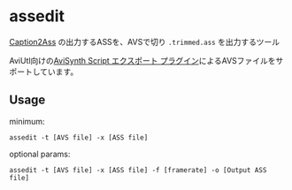 # assedit
[Caption2Ass](https://github.com/iGlitch/Caption2Ass) の出力するASSを、AVSで切り `.trimmed.ass` を出力するツール

AviUtl向けの[AviSynth Script エクスポート プラグイン](https://aji0.web.fc2.com/)によるAVSファイルをサポートしています。

## Usage

minimum:
```
assedit -t [AVS file] -x [ASS file]
```

optional params:
```
assedit -t [AVS file] -x [ASS file] -f [framerate] -o [Output ASS file]
```



